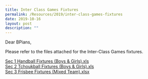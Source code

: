 ```yaml
---
title: Inter Class Games Fixtures
permalink: /Resources/2019/inter-class-games-fixtures
date: 2019-10-16
layout: post
description: ""
---
```

Dear BPians,  
  
Please refer to the files attached for the Inter-Class Games fixtures.  
  
[Sec 1 Handball Fixtures (Boys & Girls).xls](https://www-bpghs-moe-edu-sg-admin.cwp.sg/qql/slot/u148/BPGHS%202019/Announcements%20&%20Updates/2019/Inter-Class%20Games%20Fixtures/Sec%201%20Handball%20Fixtures%20(Boys%20&%20Girls).xls)   
[Sec 2 Tchoukball Fixtures (Boys & Girls).xls](https://www-bpghs-moe-edu-sg-admin.cwp.sg/qql/slot/u148/BPGHS%202019/Announcements%20&%20Updates/2019/Inter-Class%20Games%20Fixtures/Sec%202%20Tchoukball%20Fixtures%20(Boys%20&%20Girls).xls)   
[Sec 3 Frisbee Fixtures (Mixed Team).xlsx](https://www-bpghs-moe-edu-sg-admin.cwp.sg/qql/slot/u148/BPGHS%202019/Announcements%20&%20Updates/2019/Inter-Class%20Games%20Fixtures/Sec%203%20Frisbee%20Fixtures%20(Mixed%20Team).xlsx)